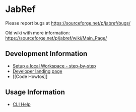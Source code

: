 # JabRef

Please report bugs at https://sourceforge.net/p/jabref/bugs/

Old wiki with more information: https://sourceforge.net/p/jabref/wiki/Main_Page/

## Development Information

 * [Setup a local Workspace - step-by-step](../Guidelines-for-setting-up-a-local-workspace)
 * [Developer landing page](https://sourceforge.net/p/jabref/wiki/Developing_and_extending_JabRef/)
 * [[Code Howtos]]

## Usage Information

 * [CLI Help](../CLI-help)